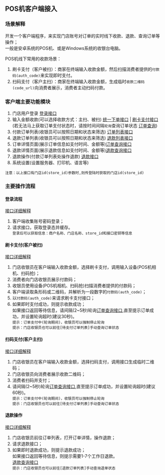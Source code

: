 ## POS机客户端接入

### 场景解释
开发一个客户端程序，来实现门店账号对订单的实时线下收款、退款、查询订单等操作；  
一般是安卓系统的POS机、或是Windows系统的收银台电脑。

POS机线下常用的收款场景：
1. 刷卡支付（客户被扫）：商家在终端输入收款金额，然后扫描消费者提供的`付款码(auth_code)`来实现即时支付。
2. 扫码支付（客户主扫）：商家在终端输入收款金额，生成临时`收款二维码(code_url)`向消费者展示，消费者主动扫码付款。

### 客户端主要功能模块

1. 门店用户登录 [登录接口](/user-login.md)
2. 输入金额收款(可以选择收款方式：主扫、被扫) [统一下单接口](/wechat/order-create.md) | [刷卡支付接口](/wechat/payment-micropay.md)
(若无法马上获取订单支付状态时，请按时间间隔`轮询`查询订单状态 [订单查询](/wechat/order-query.md))
4. 付款订单列表(收银员可以按照日期和状态来筛选) [订单列表接口](/wechat/order-list.md) 
6. 退款订单列表(收银员可以按照日期和状态来筛选) [退款列表接口](/wechat/refund-list.md)
7. 订单详情页面(展示订单信息如支付时间、金额等)[订单查询接口](/wechat/order-query.md)
8. 退款详情页面(展示退款信息如支付时间、金额等)[退款查询接口](/wechat/payment-refundquery.md)
9. 退款操作(付款订单列表处操作退款) [退款接口](/wechat/payment-refund.md) 
10. 系统设置(设置服务器、打印机、语言等)

`注意：以上接口有门店id(store_id)参数时,则传登陆时获取的门店id(store_id)`

### 主要操作流程

#### 登录流程
[接口详细解释](/user-login.md)
1. 客户端收集账号密码登录；
2. 请求接口，获取登录态并缓存。   
`登录后可以获取信息：商户名称、门店名称、store_id和接口密钥等信息`

#### 刷卡支付(客户被扫)
[接口详细解释](/wechat/payment-micropay.md)
1. 门店收银员在客户端输入收款金额，选择刷卡支付，调用输入设备(POS机相机、扫码抢)；
2. 消费者向门店收银员展示付款码；
3. 收银员使用设备(POS机相机、扫码抢)扫描消费者提供的付款码；
4. 客户端读取条形码或二维码，并解析为一段数字的`付款码(auth_code)`；
5. 以`付款码(auth_code)`来请求刷卡支付接口；
6. 如果即时支付成功，则提示收款成功；    
如果接口返回等待信息，请间隔(2~5秒)轮询[订单查询接口](/wechat/order-query.md),直至提示订单成功，并设置轮询超时(建议30秒)。    
`提示：订单支付中(轮询期间)，收银员可以强制停止轮询`    
`提示：门店收银员也可以前往[待支付订单列表]手动查询订单状态`

#### 扫码支付(客户主扫)
[接口详细解释](/wechat/order-create.md)
1. 门店收银员在客户端输入收款金额，选择扫码支付，调用接口生成临时二维码；
2. 门店收银员向消费者展示收款二维码；
3. 消费者扫码并支付；
4. 请间隔(2~5秒)轮询[订单查询接口](/wechat/order-query.md),直至提示订单成功，并设置轮询超时(建议60秒)。    
`提示：订单支付中(轮询期间)，收银员可以强制停止轮询`    
`提示：门店收银员也可以前往[待支付订单列表]手动查询订单状态`

#### 退款操作
[接口详细解释](/wechat/payment-refund.md)
1. 门店收银员前往订单列表，打开订单详情，操作退款；
2. 请求退款接口； 
3. 如果即时退款成功，则提示退款成功；     
   如果接口返回等待信息，则提示需要1-7个工作日退款。    
   [退款查询接口](/wechat/payment-refundquery.md)     
   `提示：门店收银员也可以前往[退款订单列表]手动查询退单状态`



